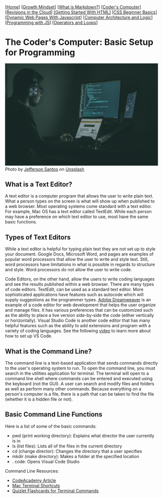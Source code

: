 [[Home](README.md)] [[Growth Mindset](growthmindset.md)] [[What is Markdown?](learning_markdown.md)] [[Coder's Computer](coders_computer.md)] [[Revisions in the Cloud](revisions_in_the_cloud.md)] [[Getting Started With HTML]](gettingstartedwithhtml.md) [[CSS Beginner Basics](css_basics.md)] [[Dynamic Web Pages With Javascript](dynamic_webpages_with_javascript.md)] [[Computer Architecture and Logic](computer_architecture_and_logic.md)] [[Programming with JS](programming_with_javascript.md)] [[Operators and Loops](operators_and_loops.md)] 
# The Coder's Computer:  Basic Setup for Programming
![picture of man coding](images/jefferson-santos-9SoCnyQmkzI-unsplash.jpg) 
<span>Photo by <a href="https://unsplash.com/@jefflssantos?utm_source=unsplash&amp;utm_medium=referral&amp;utm_content=creditCopyText">Jefferson Santos</a> on <a href="https://unsplash.com/s/photos/coder?utm_source=unsplash&amp;utm_medium=referral&amp;utm_content=creditCopyText">Unsplash</a></span>

## What is a Text Editor?
A text editor is a computer program that allows the user to write plain text.  What a person types on the screen is what will show up when published to a web browser.  Most operating systems come standard with a text editor.  For example, Mac OS has a text editor called TextEdit.  While each person may have a preference on which text editor to use, most have the same basic functions.

## Types of Text Editors
While a text editor is helpful for typing plain text they are not set up to style your document.  Google Docs, Microsoft Word, and pages are examples of popular word processors that allow the user to write and style text.  Still, word processors have limitations in what is possible in regards to structure and style.  Word processors do not allow the user to write code.

Code Editors, on the other hand, allow the users to write coding languages and see the results published within a web browser.  There are many types of code editors.  TextEdit, can be used as a standard text editor.  More sophisticated applications have features such as autocode which will supply suggestions as the programmer types.  [Adobe Dreamweaver](https://www.adobe.com/products/dreamweaver.html) is an example of a code editor for web development that helps the user organize and manage files.  It has various preferences that can be customized such as the ability to place a live version side-by-side the code (either vertically or horizontally).  Visual Studio Code is another code editor that has many helpful features such as the ability to add extensions and program with a variety of coding languages.  See the following [video](https://www.youtube.com/watch?v=4NfFFsQC77M) to learn more about how to set up VS Code.     

## What is the Command Line?
The command line is a text-based application that sends commands directly to the user's operating system to run.  To open the command line, you must search in the utilities application for terminal.  The terminal will open to a command line shell where commands can be entered and executed using the keyboard (not the GUI).  A user can search and modify files and folders as well as perform many other commands.  Because everything on a person's computer is a file, there is a path that can be taken to find the file (whether it is a hidden file or not).  

## Basic Command Line Functions
Here is a list of some of the basic commands:
- pwd (print working directory): Explains what director the user currently is in
- ls (list files): Lists all of the files in the current directory
- cd (change director): Changes the directory that a user specifies
- mkdir (make directory): Makes a folder at the specified location
- . code: Opens Visual Code Studio

Command Line Resources:
- [CodeAcademy Article](https://www.codecademy.com/articles/command-line-commands)
- [Mac Terminal Shortcuts](https://support.apple.com/guide/terminal/keyboard-shortcuts-trmlshtcts/mac)
- [Quizlet Flashcards for Terminal Commands](https://quizlet.com/42579969/terminal-commands-flash-cards/)




